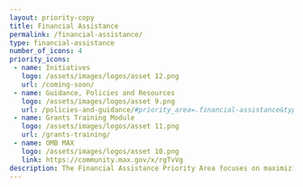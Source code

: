 ```yaml
---
layout: priority-copy
title: Financial Assistance
permalink: /financial-assistance/
type: financial-assistance
number_of_icons: 4
priority_icons: 
 - name: Initiatives
   logo: /assets/images/logos/asset 12.png
   url: /coming-soon/
 - name: Guidance, Policies and Resources
   logo: /assets/images/logos/asset 9.png
   url: /policies-and-guidance/#priority_area=.financial-assistance&type=*
 - name: Grants Training Module
   logo: /assets/images/logos/asset 11.png
   url: /grants-training/
 - name: OMB MAX
   logo: /assets/images/logos/asset 10.png
   link: https://community.max.gov/x/rgTvVg   
description: The Financial Assistance Priority Area focuses on maximizing the value of grant funding by applying a risk-based, data-driven framework that balances compliance requirements with demonstrating successful results for the American taxpayer.
---
```




